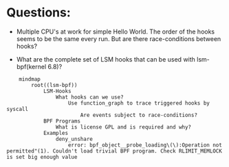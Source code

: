 # Questions:
* Multiple CPU's at work for simple Hello World. The order of the hooks seems to be the same every run. But are there race-conditions between hooks?

* What are the complete set of LSM hooks that can be used with lsm-bpf(kernel 6.8)?

``` mermaid
    mindmap
        root((lsm-bpf))
            LSM-Hooks
                What hooks can we use?
                    Use function_graph to trace triggered hooks by syscall
                        Are events subject to race-conditions?
            BPF Programs
                What is license GPL and is required and why?
            Examples
                deny_unshare
                    error: bpf_object__probe_loading\(\):Operation not permitted"(1). Couldn't load trivial BPF program. Check RLIMIT_MEMLOCK is set big enough value

```